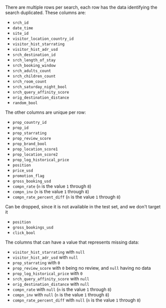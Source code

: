 There are multiple rows per search, each row has the data identifying the search duplicated. These columns are:
* `srch_id`
* `date_time`
* `site_id`
* `visitor_location_country_id`
* `visitor_hist_starrating`
* `visitor_hist_adr_usd`
* `srch_destination_id`
* `srch_length_of_stay`
* `srch_booking_window`
* `srch_adults_count`
* `srch_children_count`
* `srch_room_count`
* `srch_saturday_night_bool`
* `srch_query_affinity_score`
* `orig_destination_distance`
* `random_bool`

The other columns are unique per row:
* `prop_country_id`
* `prop_id`
* `prop_starrating`
* `prop_review_score`
* `prop_brand_bool`
* `prop_location_score1`
* `prop_location_score2`
* `prop_log_historical_price`
* `position`
* `price_usd`
* `promotion_flag`
* `gross_booking_usd`
* `compn_rate` (`n` is the value `1` through `8`)
* `compn_inv` (`n` is the value `1` through `8`)
* `compn_rate_percent_diff` (`n` is the value `1` through `8`)

Can be dropped, since it is not available in the test set, and we don't target it
* `position`
* `gross_bookings_usd`
* `click_bool`

The columns that can have a value that represents missing data:
* `visitor_hist_starrating` with `null`
* `visitor_hist_adr_usd` with `null`
* `prop_starrating` with `0`
* `prop_review_score` with `0` being no review, and `null` having no data
* `prop_log_historical_price` with `0`
* `srch_query_affinity_score` with `null`
* `orig_destination_distance` with `null`
* `compn_rate` with `null` (`n` is the value `1` through `8`)
* `compn_inv` with `null` (`n` is the value `1` through `8`)
* `compn_rate_percent_diff` with `null` (`n` is the value `1` through `8`)